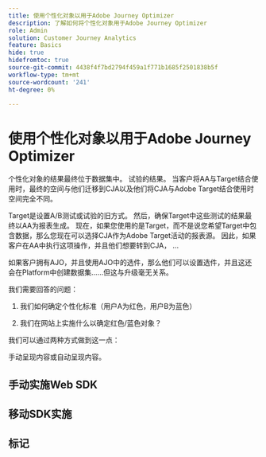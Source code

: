 ```yaml
---
title: 使用个性化对象以用于Adobe Journey Optimizer
description: 了解如何将个性化对象用于Adobe Journey Optimizer
role: Admin
solution: Customer Journey Analytics
feature: Basics
hide: true
hidefromtoc: true
source-git-commit: 4438f4f7bd2794f459a1f771b1685f2501838b5f
workflow-type: tm+mt
source-wordcount: '241'
ht-degree: 0%

---
```


# 使用个性化对象以用于Adobe Journey Optimizer

个性化对象的结果最终位于数据集中。 试验的结果。 当客户将AA与Target结合使用时，最终的空间与他们迁移到CJA以及他们将CJA与Adobe Target结合使用时空间完全不同。

Target是设置A/B测试或试验的旧方式。 然后，确保Target中这些测试的结果最终以AA为报表生成。 现在，如果您使用的是Target，而不是说您希望Target中包含数据，那么您现在可以选择CJA作为Adobe Target活动的报表源。 因此，如果客户在AA中执行这项操作，并且他们想要转到CJA， ...

如果客户拥有AJO，并且使用AJO中的选件，那么他们可以设置选件，并且这还会在Platform中创建数据集……但这与升级毫无关系。



我们需要回答的问题：

1. 我们如何确定个性化标准（用户A为红色，用户B为蓝色）

1. 我们在网站上实施什么以确定红色/蓝色对象？


我们可以通过两种方式做到这一点：

手动呈现内容或自动呈现内容。


## 手动实施Web SDK


## 移动SDK实施





## 标记

